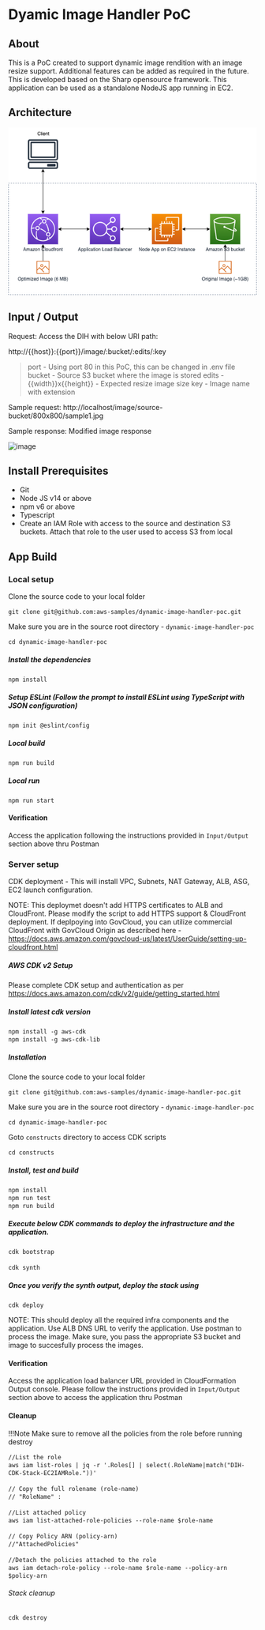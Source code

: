 # Dyamic Image Handler PoC

## About

This is a PoC created to support dynamic image rendition with an image resize support. Additional features can be added as required in the future. This is developed based on the Sharp opensource framework. This application can be used as a standalone NodeJS app running in EC2. 
## Architecture

![image](./arch-diagram.png)

## Input / Output

Request:
Access the DIH with below URI path:

http://{{host}}:{{port}}/image/:bucket/:edits/:key

> port - Using port 80 in this PoC, this can be changed in .env file
> bucket - Source S3 bucket where the image is stored
> edits - {{width}}x{{height}} - Expected resize image size
> key - Image name with extension

Sample request:
http://localhost/image/source-bucket/800x800/sample1.jpg

Sample response:
Modified image response

![image](./postmanrequest.png)

## Install Prerequisites

- Git
- Node JS v14 or above
- npm v6 or above
- Typescript
- Create an IAM Role with access to the source and destination S3 buckets. Attach that role to the user used to access S3 from local

## App Build

### Local setup

Clone the source code to your local folder

```
git clone git@github.com:aws-samples/dynamic-image-handler-poc.git
```

Make sure you are in the source root directory - `dynamic-image-handler-poc`

```
cd dynamic-image-handler-poc
```

##### Install the dependencies

```
npm install
```

##### Setup ESLint (Follow the prompt to install ESLint using TypeScript with JSON configuration)

```
npm init @eslint/config
```

##### Local build

```
npm run build
```

##### Local run

```
npm run start
```

#### Verification

Access the application following the instructions provided in `Input/Output` section above thru Postman

### Server setup

CDK deployment - This will install VPC, Subnets, NAT Gateway, ALB, ASG, EC2 launch configuration. 

NOTE: This deploymet doesn't add HTTPS certificates to ALB and CloudFront. Please modify the script to add HTTPS support & CloudFront deployment. If deplpoying into GovCloud, you can utilize commercial CloudFront with GovCloud Origin as described here - https://docs.aws.amazon.com/govcloud-us/latest/UserGuide/setting-up-cloudfront.html

##### AWS CDK v2 Setup

Please complete CDK setup and authentication as per https://docs.aws.amazon.com/cdk/v2/guide/getting_started.html

#####  Install latest cdk version

```
npm install -g aws-cdk
npm install -g aws-cdk-lib
```

#####  Installation

Clone the source code to your local folder

```
git clone git@github.com:aws-samples/dynamic-image-handler-poc.git
```

Make sure you are in the source root directory - `dynamic-image-handler-poc`

```
cd dynamic-image-handler-poc
```

Goto `constructs` directory to access CDK scripts 

```
cd constructs
```

#####  Install, test and build

```
npm install
npm run test
npm run build
```



##### Execute below CDK commands to deploy the infrastructure and the application. 

```
cdk bootstrap

cdk synth

```

##### Once you verify the synth output, deploy the stack using

```
cdk deploy
```

NOTE: This should deploy all the required infra components and the application. Use ALB DNS URL to verify the application. Use postman to process the image. Make sure, you pass the appropriate S3 bucket and image to succesfully process the images.

#### Verification

Access the application load balancer URL provided in CloudFormation Output console. Please follow the instructions provided in `Input/Output` section above to access the application thru Postman

#### Cleanup 

!!!Note Make sure to remove all the policies from the role before running destroy

```
//List the role
aws iam list-roles | jq -r '.Roles[] | select(.RoleName|match("DIH-CDK-Stack-EC2IAMRole."))'

// Copy the full rolename (role-name)
// "RoleName" :

//List attached policy
aws iam list-attached-role-policies --role-name $role-name

// Copy Policy ARN (policy-arn)
//"AttachedPolicies"

//Detach the policies attached to the role
aws iam detach-role-policy --role-name $role-name --policy-arn $policy-arn

```

###### Stack cleanup   

```
cdk destroy
```



